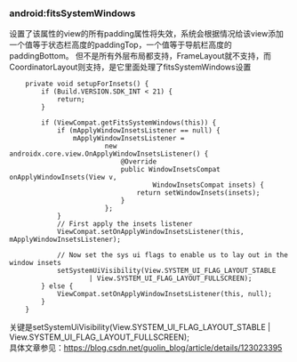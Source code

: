 ### android:fitsSystemWindows
设置了该属性的view的所有padding属性将失效，系统会根据情况给该view添加一个值等于状态栏高度的paddingTop，一个值等于导航栏高度的paddingBottom。
但不是所有外层布局都支持，FrameLayout就不支持，而CoordinatorLayout则支持，是它里面处理了fitsSystemWindows设置

```
    private void setupForInsets() {
        if (Build.VERSION.SDK_INT < 21) {
            return;
        }

        if (ViewCompat.getFitsSystemWindows(this)) {
            if (mApplyWindowInsetsListener == null) {
                mApplyWindowInsetsListener =
                        new androidx.core.view.OnApplyWindowInsetsListener() {
                            @Override
                            public WindowInsetsCompat onApplyWindowInsets(View v,
                                    WindowInsetsCompat insets) {
                                return setWindowInsets(insets);
                            }
                        };
            }
            // First apply the insets listener
            ViewCompat.setOnApplyWindowInsetsListener(this, mApplyWindowInsetsListener);

            // Now set the sys ui flags to enable us to lay out in the window insets
            setSystemUiVisibility(View.SYSTEM_UI_FLAG_LAYOUT_STABLE
                    | View.SYSTEM_UI_FLAG_LAYOUT_FULLSCREEN);
        } else {
            ViewCompat.setOnApplyWindowInsetsListener(this, null);
        }
    }
```

关键是setSystemUiVisibility(View.SYSTEM_UI_FLAG_LAYOUT_STABLE | View.SYSTEM_UI_FLAG_LAYOUT_FULLSCREEN);  
具体文章参见：https://blog.csdn.net/guolin_blog/article/details/123023395

